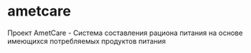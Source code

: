 # ametcare
Проект AmetCare - Система составления рациона питания на основе имеющихся потребляемых продуктов питания


